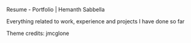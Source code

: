 
Resume - Portfolio | Hemanth Sabbella

Everything related to work, experience and projects I have done so far

Theme credits: jmcglone